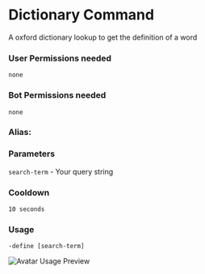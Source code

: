 # Dictionary Command
A oxford dictionary lookup to get the definition of a word

### User Permissions needed
`none`
### Bot Permissions needed
`none`

### Alias:
> <Badge text="define" type="error" vertical="middle"/>
> <Badge text="dic" type="tip" vertical="middle"/>

### Parameters
`search-term` - Your query string

### Cooldown
`10 seconds`

### Usage
`-define [search-term]`

![Avatar Usage Preview](https://cdn.discordapp.com/attachments/469576672128139275/547087804753117204/unknown.png)
